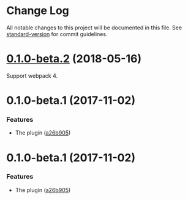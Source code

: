# Change Log

All notable changes to this project will be documented in this file. See [standard-version](https://github.com/conventional-changelog/standard-version) for commit guidelines.

<a name="0.1.0-beta.2"></a>
# [0.1.0-beta.2](https://github.com/andrejbaran/svgstore-webpack-plugin/compare/v0.1.0-beta.1...v0.1.0-beta.2) (2018-05-16)

Support webpack 4.

<a name="0.1.0-beta.1"></a>
# 0.1.0-beta.1 (2017-11-02)


### Features

* The plugin ([a26b905](https://github.com/andrejbaran/svgstore-webpack-plugin/commit/a26b905))



<a name="0.1.0-beta.1"></a>
# 0.1.0-beta.1 (2017-11-02)


### Features

* The plugin ([a26b905](https://github.com/andrejbaran/svgstore-webpack-plugin/commit/a26b905))
